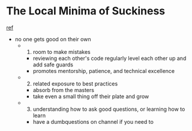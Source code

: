 # The Local Minima of Suckiness
[ref](https://veekaybee.github.io/2021/08/05/local-minima-of-suckiness/)

- no one gets good on their own
  - 1. room to make mistakes
    - reviewing each other's code regularly level each other up and add safe guards
    - promotes mentorship, patience, and technical excellence
  - 2. related exposure to best practices
    - absorb from the masters
    - take even a small thing off their plate and grow
  - 3. understanding how to ask good questions, or learning how to learn
    - have a dumbquestions on channel if you need to